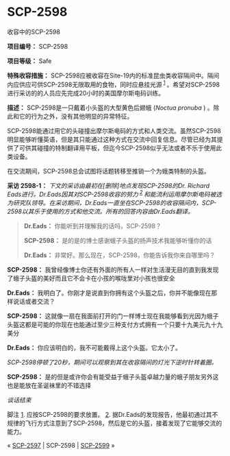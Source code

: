 # SCP-2598
                        




收容中的SCP-2598



**项目编号：** SCP-2598

**项目等级：** Safe

**特殊收容措施：** SCP-2598应被收容在Site-19内的标准昆虫类收容隔间中。隔间内应供应可供SCP-2598无限取用的食物，同时应悬挂光源<sup class='footnoteref'>
 <a shape='rect' class='footnoteref' id='footnoteref-1' href='javascript:;' onclick='WIKIDOT.page.utils.scrollToReference(&apos;footnote-1&apos;)'>1</a>
</sup>。希望对SCP-2598进行采访的的人员应先完成20小时的美国摩尔斯电码训练。

**描述：** SCP-2598是一只戴着小头盔的大型黄色后翅蛾 (*Noctua pronuba* ) 。除此和它的行为之外，没有其他明显的异常特征。

SCP-2598能通过用它的头碰撞出摩尔斯电码的方式和人类交流。虽然SCP-2598明显能够听懂英语，但是其只能通过这种方式在交流中回复信息。尽管已经为其提供了可供其碰撞的特制翻译用平板，但迄今SCP-2598似乎无法或者不乐于使用此类设备。

在交流期间，SCP-2598总会试图将话题转移至推销一个为蛾类特制的头盔。

**采访 2598-1：** *下文的采访由最初在[删除]地点发现SCP-2598的Dr. Richard Eads进行。Dr.Eads因其对SCP-2598收容的努力<sup class='footnoteref'>
 <a shape='rect' class='footnoteref' id='footnoteref-2' href='javascript:;' onclick='WIKIDOT.page.utils.scrollToReference(&apos;footnote-2&apos;)'>2</a>
</sup>和能流利运用摩尔斯电码被选为研究队领导。在采访期间，Dr.Eads一直坐在SCP-2598的收容隔间内，SCP-2598以其乐于使用的方式和他交流。所有的回答内容由Dr.Eads翻译。* 


> **Dr.Eads：** 你能听到并理解我的话吗，SCP-2598？
> 
> **SCP-2598：** 是的是的博士感谢蛾子头盔的扬声技术我能够听懂你的话
> 
> **Dr.Eads：** 非常好。那么现在，SCP-2598，你能告诉我你来自哪里吗？

**SCP-2598：** 我曾经像博士你还有外面的所有人一样对生活漫无目的直到我发现了蛾子头盔的美好而且它不会卡在小孩的喉咙里对小孩也很安全

**Dr.Eads：** 我明白了。你刚才是说直到你拥有这个头盔之后，你并不能像现在那样说话或者交流？

**SCP-2598：** 这就像一扇在我面前打开的门一样博士现在我能够看到光因为蛾子头盔这都是可能的你现在也能通过至少三种支付方式拥有一个只要十九美元九十九美分

**Dr.Eads：** 你应该明白的，我不可能戴得上这个头盔。它太小了。

*SCP-2598停顿了20秒，期间可以观察到其在收容隔间的灯光下逆时针转着圈。* 

**SCP-2598：** 是的但是或许你会有能受益于蛾子头盔卓越力量的蛾子朋友另外这也是能放在圣诞袜里的不错选择

*谈话结束* 
> 


脚注
<a shape='rect' href='javascript:;' onclick='WIKIDOT.page.utils.scrollToReference(&apos;footnoteref-1&apos;)'>1</a>. 应按SCP-2598的要求放置。
<a shape='rect' href='javascript:;' onclick='WIKIDOT.page.utils.scrollToReference(&apos;footnoteref-2&apos;)'>2</a>. 据Dr.Eads的发现报告，他最初通过其不规律的飞行方式注意到了SCP-2598，然后是它的头盔，接着发现了它能够交流的能力。



« [SCP-2597](/scp-2597) | SCP-2598 | [SCP-2599](/scp-2599) »





                    